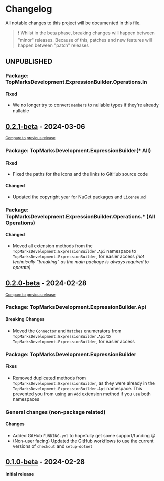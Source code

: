 <!--
Guiding Principles
- Changelogs are for humans, not machines.
- There should be an entry for every single version.
- The same types of changes should be grouped.
- Versions and sections should be linkable.
- The latest version comes first.
- The release date of each version is displayed.
- Mention whether you follow Semantic Versioning.

Types of changes
- Added for new features.
- Changed for changes in existing functionality.
- Deprecated for soon-to-be removed features.
- Removed for now removed features.
- Fixed for any bug fixes.
- Security in case of vulnerabilities.
- Breaking changes for break in new revision
- Other for notable changes that do not effect the functionality
 -->

# Changelog

All notable changes to this project will be documented in this file.

> ❗ Whilst in the beta phase, breaking changes will happen between "minor" releases. Because of this, patches and new features will happen between "patch" releases

## UNPUBLISHED

### Package: TopMarksDevelopment.ExpressionBuilder.Operations.In

#### Fixed

-   We no longer try to convert `members` to nullable types if they're already nullable

## [0.2.1-beta] - 2024-03-06

<small>[Compare to previous release][comp:0.2.1-beta]</small>

### Package: TopMarksDevelopment.ExpressionBuilder(\* All)

#### Fixed

-   Fixed the paths for the icons and the links to GitHub source code

#### Changed

-   Updated the copyright year for NuGet packages and `License.md`

### Package: TopMarksDevelopment.ExpressionBuilder.Operations.\* (All Operations)

#### Changed

-   Moved all extension methods from the `TopMarksDevelopment.ExpressionBuilder.Api` namespace to `TopMarksDevelopment.ExpressionBuilder`, for easier access _(not technically "breaking" as the main package is always required to operate)_

## [0.2.0-beta] - 2024-02-28

<small>[Compare to previous release][comp:0.2.0-beta]</small>

### Package: TopMarksDevelopment.ExpressionBuilder.Api

#### Breaking Changes

-   Moved the `Connector` and `Matches` enumerators from `TopMarksDevelopment.ExpressionBuilder.Api` to `TopMarksDevelopment.ExpressionBuilder`, for easier access

### Package: TopMarksDevelopment.ExpressionBuilder

#### Fixes

-   Removed duplicated methods from `TopMarksDevelopment.ExpressionBuilder`, as they were already in the `TopMarksDevelopment.ExpressionBuilder.Api` namespace. This prevented you from using an `Add` extension method if you `use` both namespaces

### General changes (non-package related)

#### Changes

-   Added GitHub `FUNDING.yml` to hopefully get some support/funding 😜
-   (Non-user facing) Updated the GitHub workflows to use the current versions of `checkout` and `setup-dotnet`

## [0.1.0-beta] - 2024-02-28

**Initial release**

[0.2.1-beta]: https://github.com/TopMarksDevelopment/Expression-Builder/releases/tag/v0.2.1-beta
[comp:0.2.1-beta]: https://github.com/TopMarksDevelopment/Expression-Builder/compare/v0.2.0-beta...v0.2.1-beta
[0.2.0-beta]: https://github.com/TopMarksDevelopment/Expression-Builder/releases/tag/v0.2.0-beta
[comp:0.2.0-beta]: https://github.com/TopMarksDevelopment/Expression-Builder/compare/v0.1.0-beta...v0.2.0-beta
[0.1.0-beta]: https://github.com/TopMarksDevelopment/Expression-Builder/releases/tag/v0.1.0-beta
